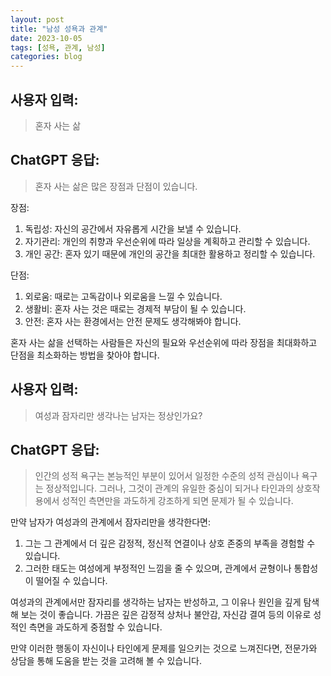 ```yaml
---
layout: post
title: "남성 성욕과 관계"
date: 2023-10-05
tags: [성욕, 관계, 남성]
categories: blog
---
```


## 사용자 입력:
> 혼자 사는 삶

## ChatGPT 응답:
> 혼자 사는 삶은 많은 장점과 단점이 있습니다. 

장점:
1. 독립성: 자신의 공간에서 자유롭게 시간을 보낼 수 있습니다.
2. 자기관리: 개인의 취향과 우선순위에 따라 일상을 계획하고 관리할 수 있습니다.
3. 개인 공간: 혼자 있기 때문에 개인의 공간을 최대한 활용하고 정리할 수 있습니다.

단점:
1. 외로움: 때로는 고독감이나 외로움을 느낄 수 있습니다.
2. 생활비: 혼자 사는 것은 때로는 경제적 부담이 될 수 있습니다.
3. 안전: 혼자 사는 환경에서는 안전 문제도 생각해봐야 합니다.

혼자 사는 삶을 선택하는 사람들은 자신의 필요와 우선순위에 따라 장점을 최대화하고 단점을 최소화하는 방법을 찾아야 합니다.

## 사용자 입력:
> 여성과 잠자리만 생각나는 남자는 정상인가요?

## ChatGPT 응답:
> 인간의 성적 욕구는 본능적인 부분이 있어서 일정한 수준의 성적 관심이나 욕구는 정상적입니다. 그러나, 그것이 관계의 유일한 중심이 되거나 타인과의 상호작용에서 성적인 측면만을 과도하게 강조하게 되면 문제가 될 수 있습니다.

만약 남자가 여성과의 관계에서 잠자리만을 생각한다면:
1. 그는 그 관계에서 더 깊은 감정적, 정신적 연결이나 상호 존중의 부족을 경험할 수 있습니다.
2. 그러한 태도는 여성에게 부정적인 느낌을 줄 수 있으며, 관계에서 균형이나 통합성이 떨어질 수 있습니다.

여성과의 관계에서만 잠자리를 생각하는 남자는 반성하고, 그 이유나 원인을 깊게 탐색해 보는 것이 좋습니다. 가끔은 깊은 감정적 상처나 불안감, 자신감 결여 등의 이유로 성적인 측면을 과도하게 중점할 수 있습니다.

만약 이러한 행동이 자신이나 타인에게 문제를 일으키는 것으로 느껴진다면, 전문가와 상담을 통해 도움을 받는 것을 고려해 볼 수 있습니다.

